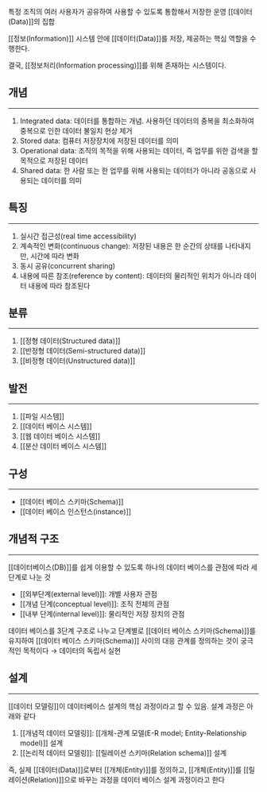 
특정 조직의 여러 사용자가 공유하여 사용할 수 있도록 통합해서 저장한 운영 [[데이터(Data)]]의 집합

[[정보(Information)]] 시스템 안에 [[데이터(Data)]]를 저장, 제공하는 핵심 역할을 수행한다.

결국, [[정보처리(Information processing)]]를 위해 존재하는 시스템이다. 

## **개념**
---
1. Integrated data: 데이터를 통합하는 개념. 사용하던 데이터의 중복을 최소화하여 중복으로 인한 데이터 불일치 현상 제거 
2. Stored data: 컴퓨터 저장장치에 저장된 데이터를 의미
3. Operational data: 조직의 목적을 위해 사용되는 데이터, 즉 업무를 위한 검색을 할 목적으로 저장된 데이터
4. Shared data: 한 사람 또는 한 업무를 위해 사용되는 데이터가 아니라 공동으로 사용되는 데이터를 의미

## **특징**
---
1. 실시간 접근성(real time accessibility)
2. 계속적인 변화(continuous change): 저장된 내용은 한 순간의 상태를 나타내지만, 시간에 따라 변화
3. 동시 공유(concurrent sharing)
4. 내용에 따른 참조(reference by content): 데이터의 물리적인 위치가 아니라 데이터 내용에 따라 참조된다


## **분류**
---
1. [[정형 데이터(Structured data)]]
2. [[반정형 데이터(Semi-structured data)]]
3. [[비정형 데이터(Unstructured data)]]

## **발전**
---
1. [[파일 시스템]]
2. [[데이터 베이스 시스템]]
3. [[웹 데이터 베이스 시스템]]
4. [[분산 데이터 베이스 시스템]]

## **구성**
---
+ [[데이터 베이스 스키마(Schema)]]
+ [[데이터 베이스 인스턴스(instance)]]

## **개념적 구조**
---
[[데이터베이스(DB)]]를 쉽게 이용할 수 있도록 하나의 데이터 베이스를 관점에 따라 세 단계로 나눈 것
+ [[외부단계(external level)]]: 개별 사용자 관점
+ [[개념 단계(conceptual level)]]: 조직 전체의 관점
+ [[내부 단계(internal level)]]: 물리적인 저장 장치의 관점

데이터 베이스를 3단계 구조로 나누고 단계별로 [[데이터 베이스 스키마(Schema)]]를 유지하여 [[데이터 베이스 스키마(Schema)]] 사이의 대응 관계를 정의하는 것이 궁극적인 목적이다  $\rightarrow$ 데이터의 독립서 실현


## **설계**
---
[[데이터 모델링]]이 데이터베이스 설계의 핵심 과정이라고 할 수 있음. 설계 과정은 아래와 같다
1) [[개념적 데이터 모델링]]: [[개체-관계 모델(E-R model; Entity-Relationship model)]] 설계
2) [[논리적 데이터 모델링]]: [[릴레이션 스키마(Relation schema)]] 설계

즉, 실제 [[데이터(Data)]]로부터 [[개체(Entity)]]를 정의하고, [[개체(Entity)]]를 [[릴레이션(Relation)]]으로 바꾸는 과정을 데이터 베이스 설계 과정이라고 한다
